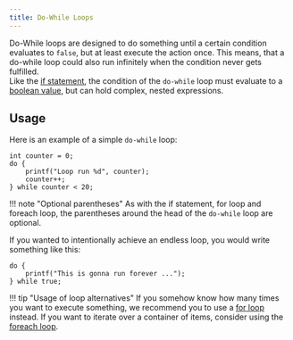 ```yaml
---
title: Do-While Loops
---
```


Do-While loops are designed to do something until a certain condition evaluates to `false`, but at least execute the action once.
This means, that a do-while loop could also run infinitely when the condition never gets fulfilled. <br>
Like the [if statement](../if-statements), the condition of the `do-while` loop must evaluate to a
[boolean value](../primitive-types#the-bool-data-type), but can hold complex, nested expressions.

## Usage

Here is an example of a simple `do-while` loop:
```spice
int counter = 0;
do {
	printf("Loop run %d", counter);
	counter++;
} while counter < 20;
```

!!! note "Optional parentheses"
    As with the if statement, for loop and foreach loop, the parentheses around the head of the `do-while` loop are optional.

If you wanted to intentionally achieve an endless loop, you would write something like this:
```spice
do {
	printf("This is gonna run forever ...");
} while true;
```

!!! tip "Usage of loop alternatives"
    If you somehow know how many times you want to execute something, we recommend you to use a [for loop](../for-loops)
    instead. If you want to iterate over a container of items, consider using the [foreach loop](../foreach-loops).